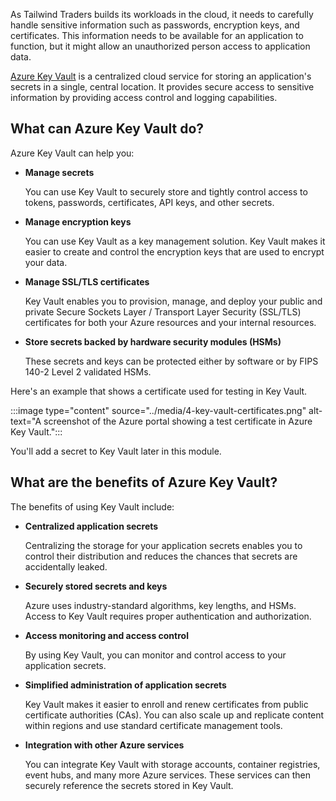 As Tailwind Traders builds its workloads in the cloud, it needs to carefully handle sensitive information such as passwords, encryption keys, and certificates. This information needs to be available for an application to function, but it might allow an unauthorized person access to application data.

[Azure Key Vault](https://azure.microsoft.com/services/key-vault?azure-portal=true) is a centralized cloud service for storing an application's secrets in a single, central location. It provides secure access to sensitive information by providing access control and logging capabilities.

## What can Azure Key Vault do?

Azure Key Vault can help you:

+ **Manage secrets**

    You can use Key Vault to securely store and tightly control access to tokens, passwords, certificates, API keys, and other secrets.
+ **Manage encryption keys**

    You can use Key Vault as a key management solution. Key Vault makes it easier to create and control the encryption keys that are used to encrypt your data.
+ **Manage SSL/TLS certificates**

    Key Vault enables you to provision, manage, and deploy your public and private Secure Sockets Layer / Transport Layer Security (SSL/TLS) certificates for both your Azure resources and your internal resources.
+ **Store secrets backed by hardware security modules (HSMs)**

    These secrets and keys can be protected either by software or by FIPS 140-2 Level 2 validated HSMs.

Here's an example that shows a certificate used for testing in Key Vault.

:::image type="content" source="../media/4-key-vault-certificates.png" alt-text="A screenshot of the Azure portal showing a test certificate in Azure Key Vault.":::

You'll add a secret to Key Vault later in this module.

## What are the benefits of Azure Key Vault?

The benefits of using Key Vault include:

+ **Centralized application secrets**

    Centralizing the storage for your application secrets enables you to control their distribution and reduces the chances that secrets are accidentally leaked.
+ **Securely stored secrets and keys**

    Azure uses industry-standard algorithms, key lengths, and HSMs. Access to Key Vault requires proper authentication and authorization.
+ **Access monitoring and access control**

    By using Key Vault, you can monitor and control access to your application secrets.
+ **Simplified administration of application secrets**

    Key Vault makes it easier to enroll and renew certificates from public certificate authorities (CAs). You can also scale up and replicate content within regions and use standard certificate management tools.
+ **Integration with other Azure services**

    You can integrate Key Vault with storage accounts, container registries, event hubs, and many more Azure services. These services can then securely reference the secrets stored in Key Vault.
